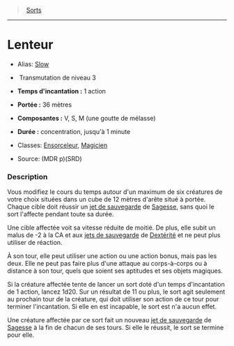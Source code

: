 ﻿> [Sorts](hd_spells.md)

---

# Lenteur

- Alias: [Slow](srd_spells_slow.md)

-  Transmutation de niveau 3

- **Temps d'incantation :** 1 action

- **Portée :** 36 mètres

- **Composantes :** V, S, M (une goutte de mélasse)</Components-->

- **Durée :** concentration, jusqu'à 1 minute

- Classes: [Ensorceleur](hd_sorcerer.md), [Magicien](hd_wizard.md)

- Source: (MDR p)(SRD)

### Description

Vous modifiez le cours du temps autour d'un maximum de six créatures de votre choix situées dans un cube de 12 mètres d'arête situé à portée. Chaque cible doit réussir un [jet de sauvegarde](hd_abilities_jets_de_sauvegarde.md) de [Sagesse](hd_abilities_wisdom.md), sans quoi le sort l'affecte pendant toute sa durée.

Une cible affectée voit sa vitesse réduite de moitié. De plus, elle subit un malus de -2 à la CA et aux [jets de sauvegarde](hd_abilities_jets_de_sauvegarde.md) de [Dextérité](hd_abilities_dexterity.md) et ne peut plus utiliser de réaction.

À son tour, elle peut utiliser une action ou une action bonus, mais pas les deux. Elle ne peut pas faire plus d'une attaque au corps-à-corps ou à distance à son tour, quels que soient ses aptitudes et ses objets magiques.

Si la créature affectée tente de lancer un sort doté d'un temps d'incantation de 1 action, lancez 1d20. Sur un résultat de 11 ou plus, le sort agit seulement au prochain tour de la créature, qui doit utiliser son action de ce tour pour terminer l'incantation. Si elle en est incapable, le sort est n'a aucun effet.

Une créature affectée par ce sort fait un nouveau [jet de sauvegarde](hd_abilities_jets_de_sauvegarde.md) de [Sagesse](hd_abilities_wisdom.md) à la fin de chacun de ses tours. Si elle le réussit, le sort se termine pour elle.

